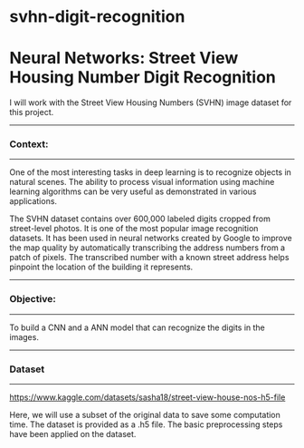 # svhn-digit-recognition

# **Neural Networks: Street View Housing Number Digit Recognition**

I will work with the Street View Housing Numbers (SVHN) image dataset for this project.

--------------
### **Context:**
--------------

One of the most interesting tasks in deep learning is to recognize objects in natural scenes. The ability to process visual information using machine learning algorithms can be very useful as demonstrated in various applications.

The SVHN dataset contains over 600,000 labeled digits cropped from street-level photos. It is one of the most popular image recognition datasets. It has been used in neural networks created by Google to improve the map quality by automatically transcribing the address numbers from a patch of pixels. The transcribed number with a known street address helps pinpoint the location of the building it represents.


----------------
### **Objective:**
----------------

To build a CNN and a ANN model that can recognize the digits in the images.

-------------
### **Dataset**
-------------

https://www.kaggle.com/datasets/sasha18/street-view-house-nos-h5-file

Here, we will use a subset of the original data to save some computation time. The dataset is provided as a .h5 file. The basic preprocessing steps have been applied on the dataset.
